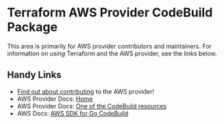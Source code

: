 # Terraform AWS Provider CodeBuild Package

This area is primarily for AWS provider contributors and maintainers. For information on _using_ Terraform and the AWS provider, see the links below.

## Handy Links

* [Find out about contributing](https://hashicorp.github.io/terraform-provider-aws/#contribute) to the AWS provider!
* AWS Provider Docs: [Home](https://registry.terraform.io/providers/hashicorp/aws/latest/docs)
* AWS Provider Docs: [One of the CodeBuild resources](https://registry.terraform.io/providers/hashicorp/aws/latest/docs/resources/codebuild_project)
* AWS Docs: [AWS SDK for Go CodeBuild](https://docs.aws.amazon.com/sdk-for-go/api/service/codebuild/)
